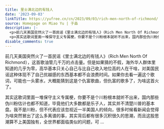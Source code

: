 ```yaml
---
title: 里士满北边的有钱人
date: '2023-09-03'
linkTitle: https://yufree.cn/cn/2023/09/03/rich-men-north-of-richmond/
source: Homepage on Miao Yu | 于淼
description: |-
  <p>前几天美国突然火了一首民谣《里士满北边的有钱人》（Rich Men North Of Richmond），这首歌油管几千万的点击量。但是如果猜的不假，海外华人群体里知道的几乎为零，高华基本只关心自己与比自己收入地位高的人在干啥，对美国民谣这种体现不了自己优越感的东西基本都不会浪费时间。如果你去看一遍这个歌词，可能也一头雾水，大概能猜到这是个仇富歌曲，但仇富的歌多了，为啥这首火了。</p>
  <p>其实这歌词里面一堆保守主义专属梗，你要不是个川粉根本就听不出来，国内那些伪川粉估计也都不知道，毕竟他们大多数都是乐子人，其实并不清楚川普的基本盘。我不是川粉，但不代表应该忽视近一半美国人的倾向，很多时候看新闻会觉得为啥突然冒出了这么多离谱的事，其实背后都有很多沉积很久的思潮，而且这股思潮算不上美国独有，全世界都面临类似的问题，可 ...
disable_comments: true
---
```

<p>前几天美国突然火了一首民谣《里士满北边的有钱人》（Rich Men North Of Richmond），这首歌油管几千万的点击量。但是如果猜的不假，海外华人群体里知道的几乎为零，高华基本只关心自己与比自己收入地位高的人在干啥，对美国民谣这种体现不了自己优越感的东西基本都不会浪费时间。如果你去看一遍这个歌词，可能也一头雾水，大概能猜到这是个仇富歌曲，但仇富的歌多了，为啥这首火了。</p>
<p>其实这歌词里面一堆保守主义专属梗，你要不是个川粉根本就听不出来，国内那些伪川粉估计也都不知道，毕竟他们大多数都是乐子人，其实并不清楚川普的基本盘。我不是川粉，但不代表应该忽视近一半美国人的倾向，很多时候看新闻会觉得为啥突然冒出了这么多离谱的事，其实背后都有很多沉积很久的思潮，而且这股思潮算不上美国独有，全世界都面临类似的问题，可 ...
